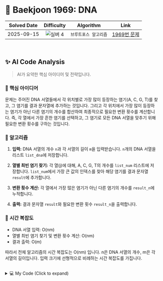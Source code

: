 # 📝 Baekjoon 1969: DNA

| **Solved Date** | **Difficulty** | **Algorithm** | **Link** |
|:---:|:---:|:---:|:---:|
| 2025-09-15 | ![실버 4](https://img.shields.io/badge/Silver-4-949393?style=for-the-badge) | `브루트포스 알고리즘` | [1969번 문제](https://www.acmicpc.net/problem/1969) |

<br/>

## ✨ AI Code Analysis

> AI가 요약한 핵심 아이디어 및 전략입니다.

### 🧠 **핵심 아이디어**

문제는 주어진 DNA 서열들에서 각 위치별로 가장 많이 등장하는 염기(A, C, G, T)를 찾고, 그 염기를 결과 문자열에 추가하는 것입니다.  그리고 각 위치에서 가장 많이 등장하는 염기가 아닌 다른 염기의 개수를 합산하여 최종적으로 필요한 변환 횟수를 계산합니다.  즉, 각 열에서 가장 흔한 염기를 선택하고, 그 염기로 모든 DNA 서열을 맞추기 위해 필요한 변환 횟수를 구하는 것입니다.


### 📝 **알고리즘**

1. **입력:**  DNA 서열의 개수 `n`과 각 서열의 길이 `m`을 입력받습니다.  `n`개의 DNA 서열을 리스트 `list_dna`에 저장합니다.

2. **열별 최빈 염기 찾기:** 각 열(j)에 대해,  A, C, G, T의 개수를 `list_num` 리스트에 저장합니다.  `list_num`에서 가장 큰 값의 인덱스를 찾아 해당 염기를 결과 문자열 `result`에 추가합니다.

3. **변환 횟수 계산:**  각 열에서 가장 많은 염기가 아닌 다른 염기의 개수를 `result_n`에 누적합니다.

4. **출력:** 결과 문자열 `result`와 필요한 변환 횟수 `result_n`을 출력합니다.


### 🧐 **시간 복잡도**

- DNA 서열 입력: O(nm)
- 열별 최빈 염기 찾기 및 변환 횟수 계산: O(nm)
- 결과 출력: O(m)

따라서 전체 알고리즘의 시간 복잡도는 O(nm) 입니다.  n은 DNA 서열의 개수, m은 각 서열의 길이입니다.  입력 크기에 선형적으로 비례하는 시간 복잡도를 가집니다.


<br/>

<details>
<summary>💻 My Code (Click to expand)</summary>

````py
# Baekjoon Problem 1969: DNA
# https://www.acmicpc.net/problem/1969

n, m = map(int,input().split())

result = ''
result_n = 0
list_dna = []
for _ in range(n):
    list_dna.append(input())


for j in range(m):
    list_num = [0,0,0,0]
    for i in range(n):
        if list_dna[i][j] == 'A':
            list_num[0] += 1
        if list_dna[i][j] == 'C':
            list_num[1] += 1
        if list_dna[i][j] == 'G':
            list_num[2] += 1
        if list_dna[i][j] == 'T':
            list_num[3] += 1
    
    idx = 0
    for i in range(4):
        if list_num[i] > list_num[idx]:
            idx = i
    result_n += n - list_num[idx]
    if idx == 0:
        result += 'A'
    if idx == 1:
        result += 'C'
    if idx == 2:
        result += 'G'
    if idx == 3:
        result += 'T'

print(result)
print(result_n)
</details>